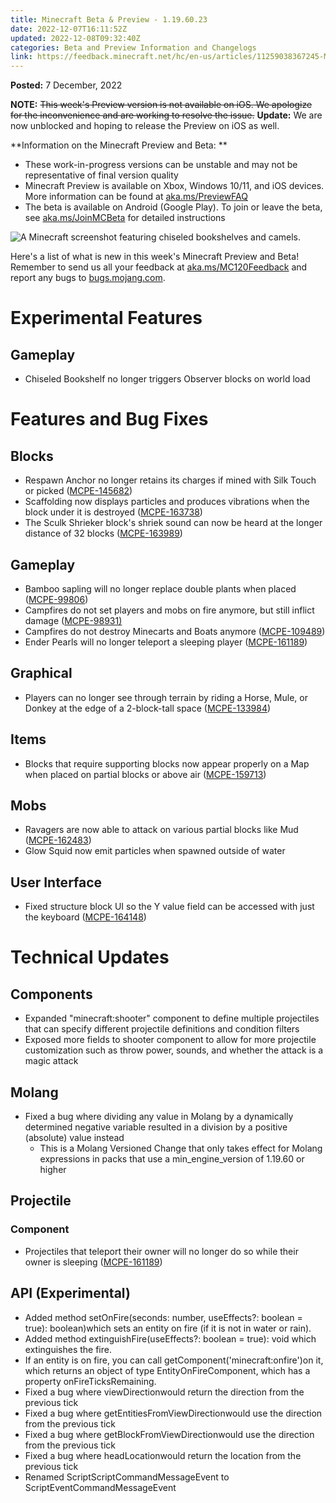 ```yaml
---
title: Minecraft Beta & Preview - 1.19.60.23
date: 2022-12-07T16:11:52Z
updated: 2022-12-08T09:32:40Z
categories: Beta and Preview Information and Changelogs
link: https://feedback.minecraft.net/hc/en-us/articles/11259038367245-Minecraft-Beta-Preview-1-19-60-23
---
```


**Posted:** 7 December, 2022

**NOTE:** ~~This week's Preview version is not available on iOS. We apologize for the inconvenience and are working to resolve the issue.~~ **Update:** We are now unblocked and hoping to release the Preview on iOS as well.

**Information on the Minecraft Preview and Beta: **

- These work-in-progress versions can be unstable and may not be representative of final version quality
- Minecraft Preview is available on Xbox, Windows 10/11, and iOS devices. More information can be found at [aka.ms/PreviewFAQ](http://aka.ms/PreviewFAQ)
- The beta is available on Android (Google Play). To join or leave the beta, see [aka.ms/JoinMCBeta](https://aka.ms/JoinMCBeta) for detailed instructions

![A Minecraft screenshot featuring chiseled bookshelves and camels.](https://feedback.minecraft.net/hc/article_attachments/11258984583053)

Here's a list of what is new in this week's Minecraft Preview and Beta! Remember to send us all your feedback at [aka.ms/MC120Feedback](https://aka.ms/MC120Feedback) and report any bugs to [bugs.mojang.com](http://bugs.mojang.com/).  
  

# **Experimental Features**

## **Gameplay**

- Chiseled Bookshelf no longer triggers Observer blocks on world load

# **Features and Bug Fixes**

## **Blocks**

- Respawn Anchor no longer retains its charges if mined with Silk Touch or picked ([MCPE-145682](https://bugs.mojang.com/browse/MCPE-145682))
- Scaffolding now displays particles and produces vibrations when the block under it is destroyed ([MCPE-163738](https://bugs.mojang.com/browse/MCPE-163738))
- The Sculk Shrieker block's shriek sound can now be heard at the longer distance of 32 blocks ([MCPE-163989](https://bugs.mojang.com/browse/MCPE-163989))

## **Gameplay**

- Bamboo sapling will no longer replace double plants when placed ([MCPE-99806](https://bugs.mojang.com/browse/MCPE-99806))
- Campfires do not set players and mobs on fire anymore, but still inflict damage ([MCPE-98931)](https://bugs.mojang.com/browse/MCPE-98931)
- Campfires do not destroy Minecarts and Boats anymore ([MCPE-109489](https://bugs.mojang.com/browse/MCPE-109489))
- Ender Pearls will no longer teleport a sleeping player ([MCPE-161189](https://bugs.mojang.com/browse/MCPE-161189))

## **Graphical**

- Players can no longer see through terrain by riding a Horse, Mule, or Donkey at the edge of a 2-block-tall space ([MCPE-133984](https://bugs.mojang.com/browse/MCPE-133984))

## **Items**

- Blocks that require supporting blocks now appear properly on a Map when placed on partial blocks or above air ([MCPE-159713](https://bugs.mojang.com/browse/MCPE-159713))

## **Mobs**

- Ravagers are now able to attack on various partial blocks like Mud ([MCPE-162483](https://bugs.mojang.com/browse/MCPE-162483))
- Glow Squid now emit particles when spawned outside of water

## **User Interface**

- Fixed structure block UI so the Y value field can be accessed with just the keyboard ([MCPE-164148](https://bugs.mojang.com/browse/MCPE-164148))

# **Technical Updates**

## **Components**

- Expanded "minecraft:shooter" component to define multiple projectiles that can specify different projectile definitions and condition filters
- Exposed more fields to shooter component to allow for more projectile customization such as throw power, sounds, and whether the attack is a magic attack

## **Molang**

- Fixed a bug where dividing any value in Molang by a dynamically determined negative variable resulted in a division by a positive (absolute) value instead
  - This is a Molang Versioned Change that only takes effect for Molang expressions in packs that use a min_engine_version of 1.19.60 or higher

## **Projectile**

### **Component**

- Projectiles that teleport their owner will no longer do so while their owner is sleeping ([MCPE-161189](https://bugs.mojang.com/browse/MCPE-161189))

## **API (Experimental)**

- Added method setOnFire(seconds: number, useEffects?: boolean = true): boolean)which sets an entity on fire (if it is not in water or rain).
- Added method extinguishFire(useEffects?: boolean = true): void which extinguishes the fire.
- If an entity is on fire, you can call getComponent('minecraft:onfire')on it, which returns an object of type EntityOnFireComponent, which has a property onFireTicksRemaining.
- Fixed a bug where viewDirectionwould return the direction from the previous tick
- Fixed a bug where getEntitiesFromViewDirectionwould use the direction from the previous tick
- Fixed a bug where getBlockFromViewDirectionwould use the direction from the previous tick
- Fixed a bug where headLocationwould return the location from the previous tick
- Renamed ScriptScriptCommandMessageEvent to ScriptEventCommandMessageEvent

